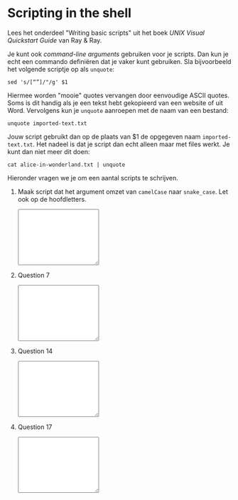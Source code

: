 # Scripting in the shell

Lees het onderdeel "Writing basic scripts" uit het boek *UNIX Visual Quickstart Guide* van Ray & Ray.

Je kunt ook *command-line arguments* gebruiken voor je scripts. Dan kun je echt een commando definiëren dat je vaker kunt gebruiken. Sla bijvoorbeeld het volgende scriptje op als `unquote`:

    sed 's/[“”]/"/g' $1

Hiermee worden "mooie" quotes vervangen door eenvoudige ASCII quotes. Soms is dit handig als je een tekst hebt gekopieerd van een website of uit Word. Vervolgens kun je `unquote` aanroepen met de naam van een bestand:

    unquote imported-text.txt

Jouw script gebruikt dan op de plaats van $1 de opgegeven naam `imported-text.txt`. Het nadeel is dat je script dan echt alleen maar met files werkt. Je kunt dan niet meer dit doen:

    cat alice-in-wonderland.txt | unquote

Hieronder vragen we je om een aantal scripts te schrijven.

1.  Maak script dat het argument omzet van `camelCase` naar `snake_case`. Let ook op de hoofdletters.

    <textarea name="form[q1]" rows="8" required></textarea>

1.  Question 7

    <textarea name="form[q7]" rows="8" required></textarea>

1.  Question 14

    <textarea name="form[q14]" rows="8" required></textarea>

1.  Question 17

    <textarea name="form[q17]" rows="8" required></textarea>
